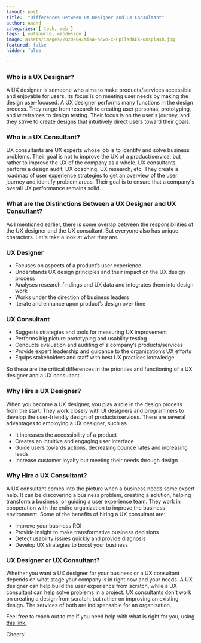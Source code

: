 ```yaml
---
layout: post
title:  "Differences Between UX Designer and UX Consultant"
author: Anand
categories: [ tech, web ]
tags: [ outsource, webdesign ]
image: assets/images/2020/04/mika-novo-x-HpilsdKEk-unsplash.jpg
featured: false
hidden: false

---
```


### Who is a UX Designer?

A UX designer is someone who aims to make products/services accessible and enjoyable for users.  Its focus is on meeting user needs by making the design user-focused.  A UX designer performs many functions in the design process.  They range from research to creating user personas, prototyping, and wireframes to design testing.  Their focus is on the user's journey, and they strive to create designs that intuitively direct users toward their goals. 

### Who is a UX Consultant?

UX consultants are UX experts whose job is to identify and solve business problems.  Their goal is not to improve the UX of a product/service, but rather to improve the UX of the company as a whole.  UX consultants perform a design audit, UX coaching, UX research, etc.  They create a roadmap of user experience strategies to get an overview of the user journey and identify problem areas.  Their goal is to ensure that a company's overall UX performance remains solid.

### What are the Distinctions Between a UX Designer and UX Consultant?

As I mentioned earlier, there is some overlap between the responsibilities of the UX designer and the UX consultant.  But everyone also has unique characters.  Let's take a look at what they are. 

### UX Designer

- Focuses on aspects of a product’s user experience
- Understands UX design principles and their impact on the UX design process
- Analyses research findings and UX data and integrates them into design work
- Works under the direction of business leaders
- Iterate and enhance upon product’s design over time

### UX Consultant

- Suggests strategies and tools for measuring UX improvement
- Performs big picture prototyping and usability testing
- Conducts evaluation and auditing of a company’s products/services
- Provide expert leadership and guidance to the organization’s UX efforts
- Equips stakeholders and staff with best UX practices knowledge

So these are the critical differences in the priorities and functioning of a UX designer and a UX consultant. 

### Why Hire a UX Designer?

When you become a UX designer, you play a role in the design process from the start.  They work closely with UI designers and programmers to develop the user-friendly design of products/services.  There are several advantages to employing a UX designer, such as 

- It increases the accessibility of a product
- Creates an intuitive and engaging user interface
- Guide users towards actions, decreasing bounce rates and increasing leads
- Increase customer loyalty but meeting their needs through design

### Why Hire a UX Consultant?

A UX consultant comes into the picture when a business needs some expert help.  It can be discovering a business problem, creating a solution, helping transform a business, or guiding a user experience team.  They work in cooperation with the entire organization to improve the business environment.  Some of the benefits of hiring a UX consultant are: 

- Improve your business ROI
- Provide insight to make transformative business decisions
- Detect usability issues quickly and provide diagnosis
- Develop UX strategies to boost your business

### UX Designer or UX Consultant?

Whether you want a UX designer for your business or a UX consultant depends on what stage your company is in right now and your needs.  A UX designer can help build the user experience from scratch, while a UX consultant can help solve problems in a project.  UX consultants don't work on creating a design from scratch, but rather on improving an existing design.  The services of both are indispensable for an organization.


Feel free to reach out to me if you need help with what is right for you, using <a href="https://www.calendly.com/ahyconsulting/book" target="\_blank">this link.</a>

Cheers!
